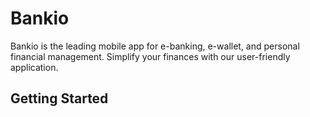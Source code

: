 # Bankio

Bankio is the leading mobile app for e-banking, e-wallet, and personal financial management. Simplify your finances with our user-friendly application.

## Getting Started

